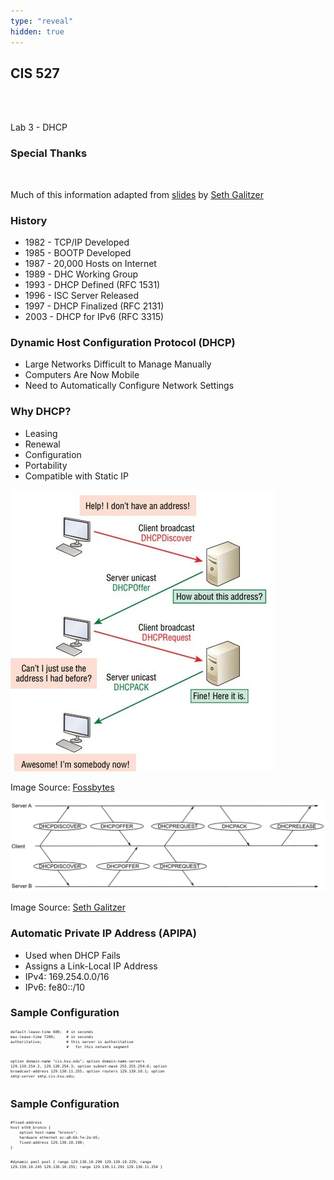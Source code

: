 ```yaml
---
type: "reveal"
hidden: true
---
```

<section>
	<h2>CIS 527</h2><br><br><p>Lab 3 - DHCP</p>
</section>
<section>
	<h3>Special Thanks</h3>
	<br>
	<p>Much of this information adapted from <a href="https://russfeld.me/assets/oldimpress/images/cis527/dhcp.svg">slides</a> by <a href="http://people.cs.ksu.edu/~sgsax/">Seth Galitzer</a></p>
</section>
<section>
	<h3>History</h3>
	<ul>
		<li>1982 - TCP/IP Developed</li>
		<li>1985 - BOOTP Developed</li>
		<li>1987 - 20,000 Hosts on Internet</li>
		<li>1989 - DHC Working Group</li>
		<li>1993 - DHCP Defined (RFC 1531)</li>
		<li>1996 - ISC Server Released</li>
		<li>1997 - DHCP Finalized (RFC 2131)</li>
		<li>2003 - DHCP for IPv6 (RFC 3315)</li>
	</ul>
</section>
<section>
	<h3>Dynamic Host Configuration Protocol (DHCP)</h3>
	<ul>
		<li>Large Networks Difficult to Manage Manually</li>
		<li>Computers Are Now Mobile</li>
		<li>Need to Automatically Configure Network Settings</li>
	</ul>
</section>
<section>
	<h3>Why DHCP?</h3>
	<ul>
		<li>Leasing</li>
		<li>Renewal</li>
		<li>Configuration</li>
		<li>Portability</li>
		<li>Compatible with Static IP</li>
	</ul>
</section>
<section>
	<img class="stretch plain" src="/images/dhcp_fossbytes.jpg">
	<p class="imagecredit">Image Source: <a href="https://fossbytes.com/dhcp-how-does-it-work/">Fossbytes</a></p>
</section>
<section>
	<img class="stretch plain" src="/images/dhcp_multiple.png">
	<p class="imagecredit">Image Source: <a href="http://people.cs.ksu.edu/~russfeld/cis527spring2017/9dhcpdns/images/dhcp.svg">Seth Galitzer</a></p>
</section>
<section>
	<h3>Automatic Private IP Address (APIPA)</h3>
	<ul>
		<li>Used when DHCP Fails</li>
		<li>Assigns a Link-Local IP Address</li>
		<li>IPv4: 169.254.0.0/16</li>
		<li>IPv6: fe80::/10</li>
	</ul>
</section>
<section>
	<h3>Sample Configuration</h3>
	<pre style="font-size: .5em"><code>default-lease-time 600;  # in seconds
max-lease-time 7200;     # in seconds
authoritative;           # this server is authoritative
                         #   for this network segment

option domain-name "cis.ksu.edu";
option domain-name-servers 129.130.254.2, 129.130.254.3;
option subnet-mask 255.255.254.0;
option broadcast-address 129.130.11.255;
option routers 129.130.10.1;
option smtp-server smtp.cis.ksu.edu;
</code></pre>
</section>
<section>
	<h3>Sample Configuration</h3>
	<pre style="font-size: .5em"><code>#fixed-address
host eth0_bronco {
	option host-name "bronco";
	hardware ethernet ec:a8:6b:fe:2e:b5;
	fixed-address 129.130.10.190;
}

#dynamic pool
pool {
	range 129.130.10.209 129.130.10.229;
	range 129.130.10.245 129.130.10.255;
	range 129.130.11.201 129.130.11.254
}
</code></pre>
</section>
